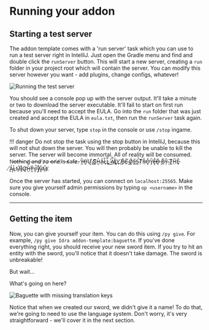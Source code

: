 # Running your addon

## Starting a test server

The addon template comes with a 'run server' task which you can use to run a test server right in IntelliJ. Just open the Gradle menu and find and double click the `runServer` button. This will start a new server, creating a `run` folder in your project root which will contain the server. You can modify this server however you want - add plugins, change configs, whatever!

![Running the test server](/img/running-test-server.png)

You should see a console pop up with the server output. It'll take a minute or two to download the server executable. It'll fail to start on first run because you'll need to accept the EULA. Go into the `run` folder that was just created and accept the EULA in `eula.txt`, then run the `runServer` task again.

To shut down your server, type `stop` in the console or use `/stop` ingame. 

!!! danger 
    Do not stop the task using the stop button in IntelliJ, because this will not shut down the server. You will then probably be unable to kill the server. The server will become immortal. All of reality will be consumed. N̴o̶t̵h̶i̴n̴g̸ ̵a̶n̵d̷ ̸n̷o̷ ̴o̶n̸e̸ ̸i̷s̵ ̶s̸a̴f̴e̷.̵ Y̶̲̏O̵̫͘Ư̸͓ ̸̪̀S̸͚͊H̷̭̓A̵̢̾L̷̘͋L̷̻̿ ̴̾͜A̸̤̿L̸͇̾L̷̟̕ ̸̫̈B̴̊ͅÈ̴̹ ̴̺̉D̸̰̓Ë̵̪S̷̪̚Ṭ̸͒R̴̹̓Ǫ̵̓Ȳ̴̥Ê̶͙D̶̰̑ ̵͉͘B̷̘̌Y̴̽ͅ ̴̙̈T̷͚͒H̷̤͂Ẽ̷̥ ̸̨͗Ą̵̾L̴̦̒M̵̗͠I̵̱͛G̸͈͝H̷̫̀T̶̰̋Y̸͎̚ ̵̦̈́J̸̣̑V̴̭̌M̸̗̋. 

Once the server has started, you can connect on `localhost:25565`. Make sure you give yourself admin permissions by typing `op <username>` in the console.

---

## Getting the item

Now, you can give yourself your item. You can do this using `/py give`. For example, `/py give Idra addon-template:baguette`. If you've done everything right, you should receive your new sword item. If you try to hit an entity with the sword, you'll notice that it doesn't take damage. The sword is unbreakable!

But wait...

What's going on here?

![Baguette with missing translation keys](/img/baguette-missing-translation-key.png)

Notice that when we created our sword, we didn't give it a name! To do that, we're going to need to use the language system. Don't worry, it's very straightforward - we'll cover it in the next section.


